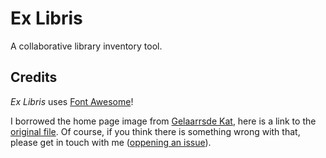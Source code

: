 Ex Libris
=========

A collaborative library inventory tool.

Credits
-------

_Ex Libris_ uses [Font Awesome][font-awesome]!

  [font-awesome]: http://fortawesome.github.com/Font-Awesome

I borrowed the home page image from [Gelaarrsde Kat][cat-source], here is a link to the [original file][cat]. Of course, if you think there is something wrong with that, please get in touch with me ([oppening an issue][new-issue]).

  [cat-source]: http://www.gelaarsdekat.com
  [cat]: http://www.gelaarsdekat.com/Images_groot/ex%20libris/ex%20libris%20Ukraine%20V.%20Usolkin%201968%2014x9%20cm.jpg

  [new-issue]: https://github.com/gonzalo-bulnes/ex-libris/issues/new
